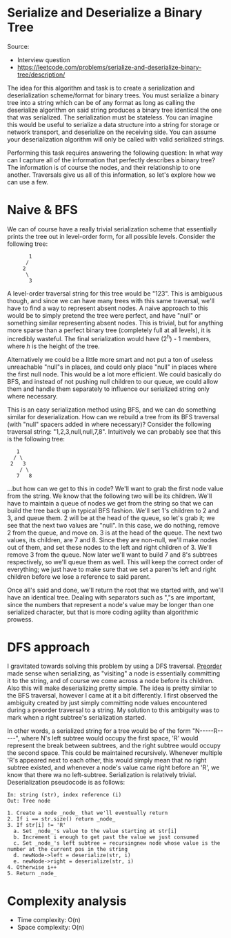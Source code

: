 # Serialize and Deserialize a Binary Tree

Source:

 - Interview question
 - https://leetcode.com/problems/serialize-and-deserialize-binary-tree/description/

The idea for this algorithm and task is to create a serialization and deserialization
scheme/format for binary trees. You must serialize a binary tree into a string which
can be of any format as long as calling the deserialize algorithm on said string produces
a binary tree identical the one that was serialized. The serialization must be stateless.
You can imagine this would be useful to serialize a data structure into a string for storage
or network transport, and deserialize on the receiving side. You can assume your deserialization
algorithm will only be called with valid serialized strings.

Performing this task requires answering the following question: In what way can I capture all of
the information that perfectly describes a binary tree? The information is of course the nodes, and
their relationship to one another. Traversals give us all of this information, so let's explore how
we can use a few.

# Naive & BFS

We can of course have a really trivial serialization scheme that essentially prints the tree out in
level-order form, for all possible levels. Consider the following tree:

```
       1
      /
     2
      \
       3
```

A level-order traversal string for this tree would be "123". This is ambiguous though, and since we
can have many trees with this same traversal, we'll have to find a way to represent absent nodes. A
naive approach to this would be to simply pretend the tree were perfect, and have "null" or something
similar representing absent nodes. This is trivial, but for anything more sparse than a perfect binary
tree (completely full at all levels), it is incredibly wasteful. The final serialization would have
(2<sup>h</sup>) - 1 members, where _h_ is the height of the tree.

Alternatively we could be a little more smart and not put a ton of useless unreachable "null"s in places,
and could only place "null" in places where the first null node. This would be a lot more efficient. We
could basically do BFS, and instead of not pushing null children to our queue, we could allow them and handle
them separately to influence our serialized string only where necessary.

This is an easy serialization method using BFS, and we can do something similar for deserialization. How can
we rebuild a tree from its BFS traversal (with "null" spacers added in where necessary)? Consider the following
traversal string: "1,2,3,null,null,7,8". Intuitively we can probably see that this is the following tree:

```
   1
  / \
 2   3
    / \
   7   8
```

...but how can we get to this in code? We'll want to grab the first node value from the string. We know
that the following two will be its children. We'll have to maintain a queue of nodes we get from the string
so that we can build the tree back up in typical BFS fashion. We'll set 1's children to 2 and 3, and queue them.
2 will be at the head of the queue, so let's grab it; we see that the next two values are "null". In this case,
we do nothing, remove 2 from the queue, and move on. 3 is at the head of the queue. The next two values, its
children, are 7 and 8. Since they are non-null, we'll make nodes out of them, and set these nodes to the left
and right children of 3. We'll remove 3 from the queue. Now later we'll want to build 7 and 8's subtrees respectively,
so we'll queue them as well. This will keep the correct order of everything; we just have to make sure that we set
a paren'ts left and right children before we lose a reference to said parent.

Once all's said and done, we'll return the root that we started with, and we'll have an identical tree. Dealing with
separators such as ","s are important, since the numbers that represent a node's value may be longer than one serialized
character, but that is more coding agility than algorithmic prowess.

# DFS approach

I gravitated towards solving this problem by using a DFS traversal. [Preorder](https://en.wikipedia.org/wiki/Tree_traversal#Pre-order_(NLR))
made sense when serializing, as "visiting" a node is essentially committing it to the string, and of course we come
across a node before its children. Also this will make deserializing pretty simple. The idea is pretty similar to the
BFS traversal, however I came at it a bit differently. I first observed the ambiguity created by just simply committing
node values encountered during a preorder traversal to a string. My solution to this ambiguity was to mark when a right
subtree's serialization started.

In other words, a serialized string for a tree would be of the form "N-----R-----", where N's left subtree would occupy
the first space, 'R' would represent the break between subtrees, and the right subtree would occupy the second space. This
could be maintained recursively. Whenever multiple 'R's appeared next to each other, this would simply mean that no right
subtree existed, and whenever a node's value came right before an 'R', we know that there wa no left-subtree. Serialization
is relatively trivial. Deserialization pseudocode is as follows:

```
In: string (str), index reference (i)
Out: Tree node

1. Create a node _node_ that we'll eventually return
2. If i == str.size() return _node_
3. If str[i] != 'R'
  a. Set _node_'s value to the value starting at str[i]
  b. Increment i enough to get past the value we just consumed
  c. Set _node_'s left subtree = recursingnew node whose value is the number at the current pos in the string
  d. newNode->left = deserialize(str, i)
  e. newNode->right = deserialize(str, i)
4. Otherwise i++
5. Return _node_
```

# Complexity analysis

 - Time complexity: O(n)
 - Space complexity: O(n)
